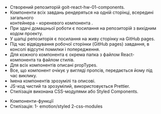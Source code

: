 - Створений репозиторій goit-react-hw-01-components.</br>
- Компоненти всіх завдань рендеряться на одній сторінці, всередині
  загального</br> контейнера - кореневого компонента <App>.</br>
- При здачі домашньої роботи є посилання на репозиторій з вихідним кодом
  проекту.</br>
- У шапці репозиторія є посилання на живу сторінку на GitHub pages.</br>
- Під час відвідування робочої сторінки (GitHub pages) завдання, в консолі
  відсутні помилки і попередження.</br>
- Для кожного компонента є окрема папка з файлом React-компонента та файлом
  стилів.</br>
- Для всіх компонентів описані propTypes.</br>
- Все, що компонент очікує у вигляді пропсів, передається йому під час
  виклику.</br>
- Імена компонентів зрозумілі та описові.</br>
- JS-код чистий та зрозумілий, використовується Prettier.</br>
- Стилізація виконана CSS-модулями або Styled Components.</br>

* Компоненти-функції
* Стилізація: 1- emotion/styled 2-css-modules
